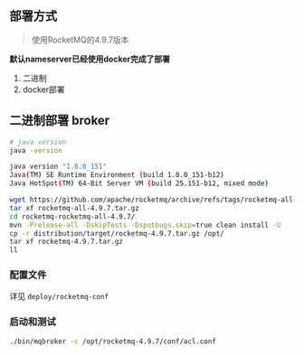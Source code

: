 <!--
 * @Author              : Lihang
 * @Date                : 2025-10-20 15:52:35
 * @Description         : 
 * @Email               : lihang818@foxmail.com
 * @LastEditTime        : 2025-10-20 16:06:12
-->
## 部署方式

> 使用RocketMQ的4.9.7版本

**默认nameserver已经使用docker完成了部署**

1. 二进制
2. docker部署

## 二进制部署 broker

```bash
# java version
java -version 

java version "1.8.0_151"
Java(TM) SE Runtime Environment (build 1.8.0_151-b12)
Java HotSpot(TM) 64-Bit Server VM (build 25.151-b12, mixed mode)

wget https://github.com/apache/rocketmq/archive/refs/tags/rocketmq-all-4.9.7.tar.gz
tar xf rocketmq-all-4.9.7.tar.gz
cd rocketmq-rocketmq-all-4.9.7/
mvn -Prelease-all -DskipTests -Dspotbugs.skip=true clean install -U
cp -r distribution/target/rocketmq-4.9.7.tar.gz /opt/
tar xf rocketmq-4.9.7.tar.gz
ll
```

### 配置文件

详见 `deploy/rocketmq-conf`

### 启动和测试

```bash
./bin/mqbroker -c /opt/rocketmq-4.9.7/conf/acl.conf
```
